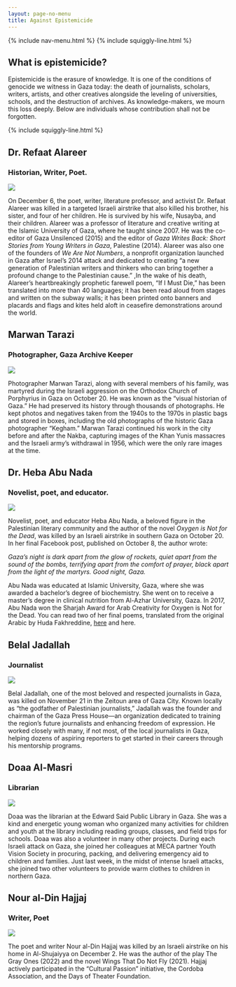 ```yaml
---
layout: page-no-menu
title: Against Epistemicide
---
```


{% include nav-menu.html %}
{% include squiggly-line.html %}

## What is epistemicide?
Epistemicide is the erasure of knowledge. It is one of the conditions of genocide we witness in Gaza today: the death of journalists, scholars, writers, artists, and other
creatives alongside the leveling of universities, schools, and the destruction of archives. As knowledge-makers, we mourn this loss deeply. Below are individuals whose contribution shall not be forgotten.

{% include squiggly-line.html %}

## Dr. Refaat Alareer
### Historian, Writer, Poet.

<img src="/assets/academicslost/refaatalereer2.jpeg" class="profile">

On December 6, the poet, writer, literature professor, and activist Dr. Refaat Alareer was killed in a targeted Israeli airstrike that also killed his brother, his sister, and four of her children. He is survived by his wife, Nusayba, and their children. Alareer was a professor of literature and creative writing at the Islamic University of Gaza, where he taught since 2007. He was the co-editor of Gaza Unsilenced (2015) and the editor of *Gaza Writes Back: Short Stories from Young Writers in Gaza*, Palestine (2014). Alareer was also one of the founders of *We Are Not Numbers*, a nonprofit organization launched in Gaza after Israel’s 2014 attack and dedicated to creating “a new generation of Palestinian writers and thinkers who can bring together a profound change to the Palestinian cause.” ,In the wake of his death, Alareer’s heartbreakingly prophetic farewell poem, “If I Must Die,” has been translated into more than 40 languages; it has been read aloud from stages and written on the subway walls; it has been printed onto banners and placards and flags and kites held aloft in ceasefire demonstrations around the world.

## Marwan Tarazi
### Photographer, Gaza Archive Keeper
<img src="/assets/academicslost/MarwanTarazi.jpeg" class="profile">

Photographer Marwan Tarazi, along with several members of his family, was martyred during the Israeli aggression on the Orthodox Church of Porphyrius in Gaza on October 20. He was known as the “visual historian of Gaza.” He had preserved its history through thousands of photographs. He kept photos and negatives taken from the 1940s to the 1970s in plastic bags and stored in boxes, including the old photographs of the historic Gaza photographer “Kegham.” Marwan Tarazi continued his work in the city before and after the Nakba, capturing images of the Khan Yunis massacres and the Israeli army’s withdrawal in 1956, which were the only rare images at the time.

## Dr. Heba Abu Nada
### Novelist, poet, and educator.

<img src="/assets/academicslost/HebaAbuNada.jpeg" class="profile">

Novelist, poet, and educator Heba Abu Nada, a beloved figure in the Palestinian literary community and the author of the novel *Oxygen is Not for the Dead*, was killed by an Israeli airstrike in southern Gaza on October 20. In her final Facebook post, published on October 8, the author wrote:

*Gaza’s night is dark apart from the glow of rockets, quiet apart from the sound of the bombs, terrifying apart from the comfort of prayer, black apart from the light of the martyrs. Good night, Gaza.*

Abu Nada was educated at Islamic University, Gaza, where she was awarded a bachelor’s degree of biochemistry. She went on to receive a master’s degree in clinical nutrition from Al-Azhar University, Gaza. In 2017, Abu Nada won the Sharjah Award for Arab Creativity for Oxygen is Not for the Dead. You can read two of her final poems, translated from the original Arabic by Huda Fakhreddine, [here](https://olivetreesb.github.io/academicslost) and here.

## Belal Jadallah
### Journalist

<img src="/assets/academicslost/BelalJadallah.jpeg" class="profile">


Belal Jadallah, one of the most beloved and respected journalists in Gaza, was killed on November 21 in the Zeitoun area of Gaza City.
Known locally as “the godfather of Palestinian journalists,” Jadallah was the founder and chairman of the Gaza Press House—an organization dedicated to training the region’s future journalists and enhancing freedom of expression. He worked closely with many, if not most, of the local journalists in Gaza, helping dozens of aspiring reporters to get started in their careers through his mentorship programs.

## Doaa Al-Masri
### Librarian

<img src="/assets/academicslost/Doaaalmasri.jpg" class="profile">

Doaa was the librarian at the Edward Said Public Library in Gaza. She was a kind and energetic young woman who organized many activities for children and youth at the library including reading groups, classes, and field trips for schools. Doaa was also a volunteer in many other projects. During each Israeli attack on Gaza, she joined her colleagues at MECA partner Youth Vision Society in procuring, packing, and delivering emergency aid to children and families. Just last week, in the midst of intense Israeli attacks, she joined two other volunteers to provide warm clothes to children in northern Gaza.


## Nour al-Din Hajjaj
### Writer, Poet

<img src="/assets/academicslost/NouralDinHajjaj.png" class="profile">

The poet and writer Nour al-Din Hajjaj was killed by an Israeli airstrike on his home in Al-Shujaiyya on December 2. He was the author of the play The Gray Ones (2022) and the novel Wings That Do Not Fly (2021). Hajjaj actively participated in the “Cultural Passion” initiative, the Cordoba Association, and the Days of Theater Foundation.

